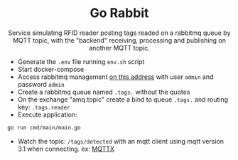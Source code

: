 <h1 align="center">
    Go Rabbit
</h1>

<p align="center">Service simulating RFID reader posting tags readed on a rabbitmq queue by MQTT topic, with the "backend" receiving, processing and publishing on another MQTT topic.</p>

* Generate the `.env` file running `env.sh` script
* Start docker-compose
* Access rabbitmq management [on this address](http://127.0.0.1:15672) with user `admin` and password `admin`
* Create a rabbitmq queue named `.tags.` without the quotes
* On the exchange "amq.topic" create a bind to queue `.tags.` and routing key: `.tags.reader`
* Execute application:

```bash
go run cmd/main/main.go
```

* Watch the topic: `/tags/detected` with an mqtt client using mqtt version 3.1 when connecting. ex: [MQTTX](https://mqttx.app/downloads)
